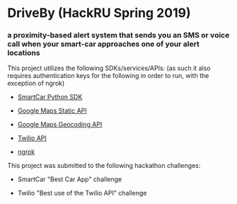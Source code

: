 # DriveBy (HackRU Spring 2019)

### a proximity-based alert system that sends you an SMS or voice call when your smart-car approaches one of your alert locations

This project utilizes the following SDKs/services/APIs: (as such it also requires authentication keys for the following in order to run, with the exception of ngrok)

* [SmartCar Python SDK](https://github.com/smartcar/python-sdk)

* [Google Maps Static API](https://developers.google.com/maps/documentation/maps-static/dev-guide)

* [Google Maps Geocoding API](https://developers.google.com/maps/documentation/geocoding/intro)

* [Twilio API](https://www.twilio.com/docs/)

* [ngrok](https://ngrok.com/)

This project was submitted to the following hackathon challenges:

* SmartCar "Best Car App" challenge

* Twilio "Best use of the Twilio API" challenge

